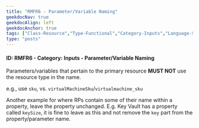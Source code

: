 ```yaml
---
title: "RMFR6 - Parameter/Variable Naming"
geekdocNav: true
geekdocAlign: left
geekdocAnchor: true
tags: ["Class-Resource","Type-Functional","Category-Inputs","Language-Shared","Enforcement-MUST","Persona-Owner","Persona-Contributor","Lifecycle-Maintenance"]
type: "posts"
---
```


#### ID: RMFR6 - Category: Inputs - Parameter/Variable Naming

Parameters/variables that pertain to the primary resource **MUST NOT** use the resource type in the name.

e.g., use `sku`, vs. `virtualMachineSku`/`virtualmachine_sku`

Another example for where RPs contain some of their name within a property, leave the property unchanged. E.g. Key Vault has a property called `keySize`, it is fine to leave as this and not remove the `key` part from the property/parameter name.
